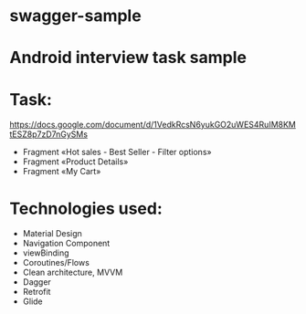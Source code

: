 # swagger-sample

# Android interview task sample

# Task:
https://docs.google.com/document/d/1VedkRcsN6yukGO2uWES4RuIM8KMtESZ8p7zD7nGySMs

* Fragment «Hot sales - Best Seller - Filter options»
* Fragment «Product Details»
* Fragment «My Cart»

# Technologies used:

* Material Design
* Navigation Component
* viewBinding
* Coroutines/Flows
* Clean architecture, MVVM
* Dagger
* Retrofit
* Glide
